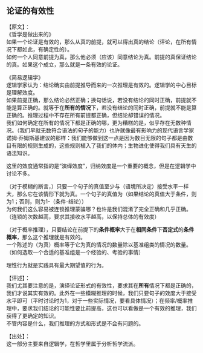 ## 论证的有效性

【原文】：  
《哲学是做出来的》  
如果一个论证是有效的，那么从真的前提，就可以得出真的结论（评论，在所有情况下都如此，有确定性的）。  
如何一个人同意前提为真，那么他必须（应该）同意结论为真。前提的真保证结论的真。如果这个成立，那么就是一条有效的论证。  

《简易逻辑学》  
逻辑学家认为：结论确实由前提推导而来的一次推理是有效的。逻辑学的中心目标是理解效度。  
如果前提正确，那么结论必然正确；换句话说，若没有结论的同时正确，前提就不能是算正确的。就等于在**所有的情况**下，若没有结论的同时正确，前提就不能是算正确的。推理过程中不存在所有前提都正确，但结论却错误的情况。    
我们如何确定在所有的情况下都是正确的哪，更为糟糕的是，似乎存在无数种情况。（我们早就无数符合语法的句子的能力）也许就像最有影响力的现代语言学家诺拇·乔姆斯基建议的那样：我们能够做到这一点是因为数目无限的句子都是由数目有限的规则生成的，这些规则植入了我们的体内；生物进化使得我们具有天生的语法知识。  

这里的效度通常指的是“演绎效度”，归纳效度是一个重要的概念，但是在逻辑学中讨论不多。  

（对于模糊的断言，）只要一个句子的真值至少与（语境所决定）接受水平一样大，那么它在该情形下就为真。一个句子的真值为（如果结论的真值大于条件，则为1；否则，则为1-（条件-结论））  
为何我们这么容易被连锁推理蒙骗哪？也许是我们混淆了完全正确和几乎正确。（连锁的次数越高，要求其接收水平越高，以保持总体的有效度）  

（对于概率推理），只要结论在前提下的**条件概率**大于在**相同条件**下**否定式**的**条件概率**，那么这个推理就是有效的。  
一个陈述的（为真）概率等于它为真的情况的数量除以基准组类的情况的数量。（如何选取一个合适的基准组是一个经验的、考验的事情）  

理性行为就是实践具有最大期望值的行为。

【评述】：  
我们尤其要注意的是，演绎论证形式的有效性，要求其在**所有**情况下都是正确的，我们才说其实有效的。此外在一些模糊推理的时候，我们只要句子的效度大于接受水平即可（平时讨论时为1，对于一些实际情况，要看具体情况）；在频率/概率推理中，要求我们结论的可能性要比前提高，这也可以看做是一个有效的推理，我们获得了更确定的知识。  
不管内容是什么，我们推理的方式和形式是不会有问题的。  


【出处】：  
这一部分主要来自逻辑学，在哲学里属于分析哲学流派。
